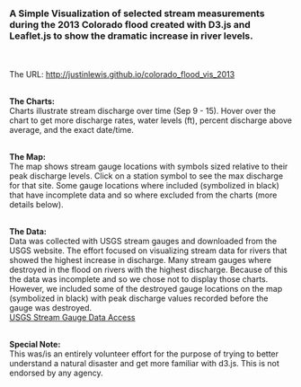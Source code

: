 
<h3>A Simple Visualization of selected stream measurements during the 2013 Colorado flood created with D3.js and Leaflet.js to show the dramatic increase in river levels.</h3>

</br></br>
The URL:  <a href="http://justinlewis.github.io/colorado_flood_vis_2013/">http://justinlewis.github.io/colorado_flood_vis_2013</a>
</br></br>

<b>The Charts:</b></br>
Charts illustrate stream discharge over time (Sep 9 - 15). Hover over the chart to get more discharge rates, water levels (ft), percent discharge above average, and the exact date/time.
</br></br>

<b>The Map:</b></br>
The map shows stream gauge locations with symbols sized relative to their peak discharge levels. Click on a station symbol to see the max discharge for that site. Some gauge locations where included (symbolized in black) that have incomplete data and so where excluded from the charts (more details below).
</br></br>

<b>The Data:</b></br>
Data was collected with USGS stream gauges and downloaded from the USGS website. The effort focused on visualizing stream data for rivers that showed the highest increase in discharge. Many stream gauges where destroyed in the flood on rivers with the highest discharge. Because of this the data was incomplete and so we chose not to display those charts. However, we included some of the destroyed gauge locations on the map (symbolized in black) with peak discharge values recorded before the gauge was destroyed.  </br>
<a href="http://waterdata.usgs.gov/co/nwis/current/?type=flow&group_key=basin_cd">USGS Stream Gauge Data Access</a>
</br></br>

<b>Special Note:</b></br>
This was/is an entirely volunteer effort for the purpose of trying to better understand a natural disaster and get more familiar with d3.js. 
This is not endorsed by any agency. 
